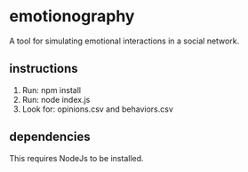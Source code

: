 # emotionography
A tool for simulating emotional interactions in a social network.

## instructions

1. Run: npm install
2. Run: node index.js
3. Look for: opinions.csv and behaviors.csv 

## dependencies

This requires NodeJs to be installed.
